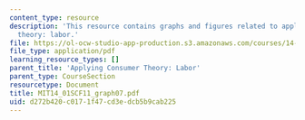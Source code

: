 ```yaml
---
content_type: resource
description: 'This resource contains graphs and figures related to applying consumer
  theory: labor.'
file: https://ol-ocw-studio-app-production.s3.amazonaws.com/courses/14-01sc-principles-of-microeconomics-fall-2011/d272b420c0171f47cd3edcb5b9cab225_MIT14_01SCF11_graph07.pdf
file_type: application/pdf
learning_resource_types: []
parent_title: 'Applying Consumer Theory: Labor'
parent_type: CourseSection
resourcetype: Document
title: MIT14_01SCF11_graph07.pdf
uid: d272b420-c017-1f47-cd3e-dcb5b9cab225
---
```

